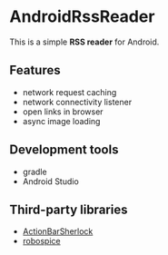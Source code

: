 AndroidRssReader
================

This is a simple **RSS reader** for Android.

Features
--------
* network request caching
* network connectivity listener
* open links in browser
* async image loading

Development tools
-----------------
* gradle
* Android Studio

Third-party libraries
--------------------
* [ActionBarSherlock](http://github.com/JakeWharton/ActionBarSherlock/ "ActionBarSherlock")
* [robospice](http://github.com/octo-online/robospice "robospice")
